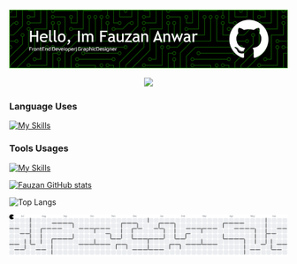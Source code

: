 ![FauzanAnwar](img/baru.png)

<div align="center">
  <img src="https://profile-counter.glitch.me/FauzanRown/count.svg?"  />
</div>

<!--
**FauzanRown/FauzanRown** is a ✨ _special_ ✨ repository because its `README.md` (this file) appears on your GitHub profile.

Here are some ideas to get you started:

- 🔭 I’m currently working on ...
- 🌱 I’m currently learning ...
- 👯 I’m looking to collaborate on ...
- 🤔 I’m looking for help with ...
- 💬 Ask me about ...
- 📫 How to reach me: ...
- 😄 Pronouns: ...
- ⚡ Fun fact: ...
-->

### Language Uses

[![My Skills](https://skillicons.dev/icons?i=html,css,js,cpp,react,nodejs,tailwind,bootstrap)](https://skillicons.dev)

### Tools Usages

[![My Skills](https://skillicons.dev/icons?i=figma,ps,github,git)](https://skillicons.dev)

[![Fauzan GitHub stats](https://github-readme-stats.vercel.app/api?username=FauzanRown&show_icons=true&theme=merko)](https://github.com/FauzanRown/github-readme-stats)

![Top Langs](https://github-readme-stats.vercel.app/api/top-langs/?username=FauzanRown&layout=compact&theme=merko)

<picture>
  <source media="(prefers-color-scheme: dark)" srcset="https://raw.githubusercontent.com/FauzanRown/FauzanRown/output/pacman-contribution-graph-dark.svg">
  <source media="(prefers-color-scheme: light)" srcset="https://raw.githubusercontent.com/FauzanRown/FauzanRown/output/pacman-contribution-graph.svg">
  <img alt="pacman contribution graph" src="https://raw.githubusercontent.com/FauzanRown/FauzanRown/output/pacman-contribution-graph.svg">
</picture>

###
